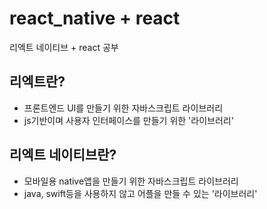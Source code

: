 # react_native + react
리엑트 네이티브 + react 공부

## 리엑트란?
- 프론트엔드 UI를 만들기 위한 자바스크립트 라이브러리
- js기반이며 사용자 인터페이스를 만들기 위한 '라이브러리'

## 리엑트 네이티브란?
- 모바일용 native앱을 만들기 위한 자바스크립트 라이브러리
- java, swift등을 사용하지 않고 어플을 만들 수 있는 '라이브러리'
